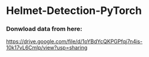 # Helmet-Detection-PyTorch

### Donwload data from here:

https://drive.google.com/file/d/1oYBdYcQKPGPfqj7n4is-10k17vL6Cmlp/view?usp=sharing